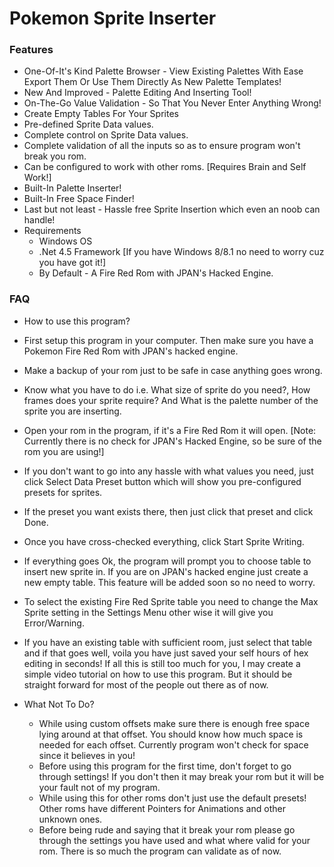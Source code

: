 # Pokemon Sprite Inserter
### Features

- One-Of-It's Kind Palette Browser - View Existing Palettes With Ease Export Them Or Use Them Directly As New Palette Templates!
- New And Improved - Palette Editing And Inserting Tool!
- On-The-Go Value Validation - So That You Never Enter Anything Wrong!
- Create Empty Tables For Your Sprites
- Pre-defined Sprite Data values.
- Complete control on Sprite Data values.
- Complete validation of all the inputs so as to ensure program won't break you rom.
- Can be configured to work with other roms. [Requires Brain and Self Work!]
- Built-In Palette Inserter!
- Built-In Free Space Finder!
- Last but not least - Hassle free Sprite Insertion which even an noob can handle!
- Requirements
  - Windows OS
  - .Net 4.5 Framework [If you have Windows 8/8.1 no need to worry cuz you have got it!]
  -  By Default - A Fire Red Rom with JPAN's Hacked Engine.

### FAQ

-  How to use this program?
  - First setup this program in your computer. Then make sure you have a Pokemon Fire Red Rom with JPAN's hacked engine.
  - Make a backup of your rom just to be safe in case anything goes wrong.
  - Know what you have to do i.e. What size of sprite do you need?, How frames does your sprite require? And What is the palette number of the sprite you are inserting.
  - Open your rom in the program, if it's a Fire Red Rom it will open. [Note: Currently there is no check for JPAN's Hacked Engine, so be sure of the rom you are using!]
  - If you don't want to go into any hassle with what values you need, just click Select Data Preset button which will show you pre-configured presets for sprites.
  - If the preset you want exists there, then just click that preset and click Done.
  - Once you have cross-checked everything, click Start Sprite Writing.
  - If everything goes Ok, the program will prompt you to choose table to insert new sprite in. If you are on JPAN's hacked engine just create a new empty table. This feature will be added soon so no need to worry.
  - To select the existing Fire Red Sprite table you need to change the Max Sprite setting in the Settings Menu other wise it will give you Error/Warning.
  - If you have an existing table with sufficient room, just select that table and if that goes well, voila you have just saved your self hours of hex editing in seconds!
  If all this is still too much for you, I may create a simple video tutorial on how to use this program. But it should be straight forward for most of the people out there as of now.

- What Not To Do?
  -  While using custom offsets make sure there is enough free space lying around at that offset. You should know how much space is needed for each offset. Currently program won't check for space since it believes in you!
  - Before using this program for the first time, don't forget to go through settings! If you don't then it may break your rom but it will be your fault not of my program.
  - While using this for other roms don't just use the default presets! Other roms have different Pointers for Animations and other unknown ones.
  - Before being rude and saying that it break your rom please go through the settings you have used and what where valid for your rom. There is so much the program can validate as of now.
